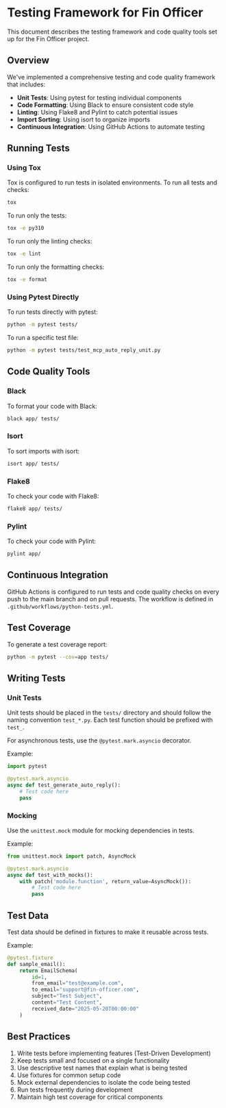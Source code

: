 # Testing Framework for Fin Officer

This document describes the testing framework and code quality tools set up for the Fin Officer project.

## Overview

We've implemented a comprehensive testing and code quality framework that includes:

- **Unit Tests**: Using pytest for testing individual components
- **Code Formatting**: Using Black to ensure consistent code style
- **Linting**: Using Flake8 and Pylint to catch potential issues
- **Import Sorting**: Using isort to organize imports
- **Continuous Integration**: Using GitHub Actions to automate testing

## Running Tests

### Using Tox

Tox is configured to run tests in isolated environments. To run all tests and checks:

```bash
tox
```

To run only the tests:

```bash
tox -e py310
```

To run only the linting checks:

```bash
tox -e lint
```

To run only the formatting checks:

```bash
tox -e format
```

### Using Pytest Directly

To run tests directly with pytest:

```bash
python -m pytest tests/
```

To run a specific test file:

```bash
python -m pytest tests/test_mcp_auto_reply_unit.py
```

## Code Quality Tools

### Black

To format your code with Black:

```bash
black app/ tests/
```

### Isort

To sort imports with isort:

```bash
isort app/ tests/
```

### Flake8

To check your code with Flake8:

```bash
flake8 app/ tests/
```

### Pylint

To check your code with Pylint:

```bash
pylint app/
```

## Continuous Integration

GitHub Actions is configured to run tests and code quality checks on every push to the main branch and on pull requests. The workflow is defined in `.github/workflows/python-tests.yml`.

## Test Coverage

To generate a test coverage report:

```bash
python -m pytest --cov=app tests/
```

## Writing Tests

### Unit Tests

Unit tests should be placed in the `tests/` directory and should follow the naming convention `test_*.py`. Each test function should be prefixed with `test_`.

For asynchronous tests, use the `@pytest.mark.asyncio` decorator.

Example:

```python
import pytest

@pytest.mark.asyncio
async def test_generate_auto_reply():
    # Test code here
    pass
```

### Mocking

Use the `unittest.mock` module for mocking dependencies in tests.

Example:

```python
from unittest.mock import patch, AsyncMock

@pytest.mark.asyncio
async def test_with_mocks():
    with patch('module.function', return_value=AsyncMock()):
        # Test code here
        pass
```

## Test Data

Test data should be defined in fixtures to make it reusable across tests.

Example:

```python
@pytest.fixture
def sample_email():
    return EmailSchema(
        id=1,
        from_email="test@example.com",
        to_email="support@fin-officer.com",
        subject="Test Subject",
        content="Test Content",
        received_date="2025-05-20T00:00:00"
    )
```

## Best Practices

1. Write tests before implementing features (Test-Driven Development)
2. Keep tests small and focused on a single functionality
3. Use descriptive test names that explain what is being tested
4. Use fixtures for common setup code
5. Mock external dependencies to isolate the code being tested
6. Run tests frequently during development
7. Maintain high test coverage for critical components

